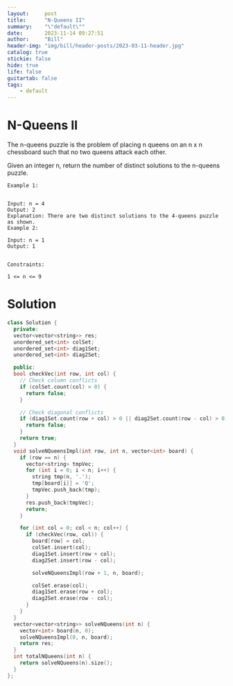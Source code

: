 ```yaml
---
layout:     post
title:      "N-Queens II"
summary:    "\"default\""
date:       2023-11-14 09:27:51
author:     "Bill"
header-img: "img/bill/header-posts/2023-03-11-header.jpg"
catalog: true
stickie: false
hide: true
life: false
guitartab: false
tags:
    - default
---
```


# N-Queens II


The n-queens puzzle is the problem of placing n queens on an n x n chessboard such that no two queens attack each other.

Given an integer n, return the number of distinct solutions to the n-queens puzzle.



```
Example 1:


Input: n = 4
Output: 2
Explanation: There are two distinct solutions to the 4-queens puzzle as shown.
Example 2:

Input: n = 1
Output: 1


Constraints:

1 <= n <= 9
```

# Solution

```c++
class Solution {
  private:
  vector<vector<string>> res;
  unordered_set<int> colSet;
  unordered_set<int> diag1Set;
  unordered_set<int> diag2Set;

  public:
  bool checkVec(int row, int col) {
    // Check column conflicts
    if (colSet.count(col) > 0) {
      return false;
    }

    // Check diagonal conflicts
    if (diag1Set.count(row + col) > 0 || diag2Set.count(row - col) > 0) {
      return false;
    }
    return true;
  }
  void solveNQueensImpl(int row, int n, vector<int> board) {
    if (row == n) {
      vector<string> tmpVec;
      for (int i = 0; i < n; i++) {
        string tmp(n, '.');
        tmp[board[i]] = 'Q';
        tmpVec.push_back(tmp);
      }
      res.push_back(tmpVec);
      return;
    }

    for (int col = 0; col < n; col++) {
      if (checkVec(row, col)) {
        board[row] = col;
        colSet.insert(col);
        diag1Set.insert(row + col);
        diag2Set.insert(row - col);

        solveNQueensImpl(row + 1, n, board);

        colSet.erase(col);
        diag1Set.erase(row + col);
        diag2Set.erase(row - col);
      }
    }
  }
  vector<vector<string>> solveNQueens(int n) {
    vector<int> board(n, 0);
    solveNQueensImpl(0, n, board);
    return res;
  }
  int totalNQueens(int n) {
    return solveNQueens(n).size();  
  }
};
```



